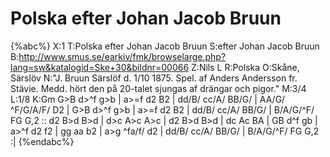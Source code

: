 # Polska efter Johan Jacob Bruun

{%abc%}
X:1
T:Polska efter Johan Jacob Bruun
S:efter Johan Jacob Bruun
B:http://www.smus.se/earkiv/fmk/browselarge.php?lang=sw&katalogid=Ske+30&bildnr=00066
Z:Nils L
R:Polska
O:Skåne, Särslöv
N:"J. Bruun Särslöf d. 1/10 1875. Spel. af Anders Andersson fr. Stävie. Medd. hört den på 20-talet sjungas af drängar och pigor."
M:3/4
L:1/8
K:Gm
G>B d>^f g>b | a>=f d2 B2 | dd/B/ cc/A/ BB/G/ | AA/G/ ^F/G/A/F/ D2 |
G>B d>^f g>b | a>=f d2 B2 | dd/B/ cc/A/ BB/G/ | B/A/G/^F/ FG G,2 ::
d2 B>d B>d | d>c A>c A>c | d2 B>d B>d | dc Ac BA |
GB d^f gb | a>^f d2 f2 | gg aa b2 | a>g ^fa/f/ d2 |
dd/B/ cc/A/ BB/G/ | B/A/G/^F/ FG G,2 :|
{%endabc%}
